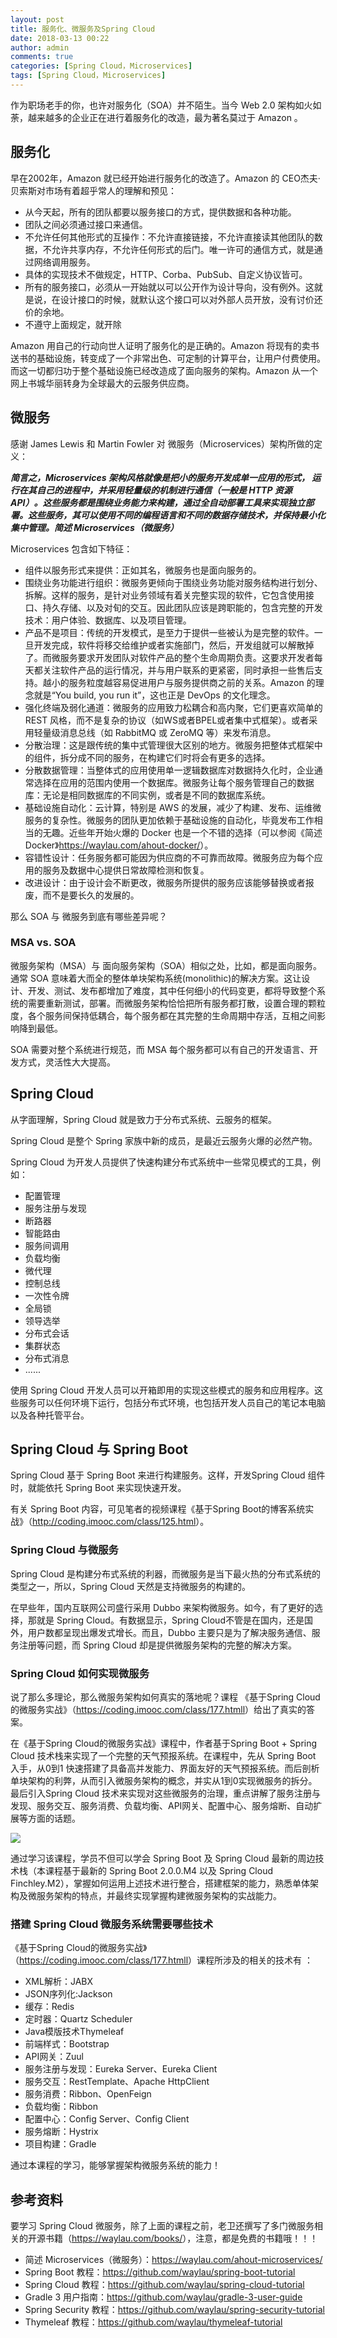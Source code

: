 ```yaml
---
layout: post
title: 服务化、微服务及Spring Cloud
date: 2018-03-13 00:22
author: admin
comments: true
categories: [Spring Cloud，Microservices]
tags: [Spring Cloud，Microservices]
---
```


作为职场老手的你，也许对服务化（SOA）并不陌生。当今 Web 2.0 架构如火如荼，越来越多的企业正在进行着服务化的改造，最为著名莫过于 Amazon 。

<!-- more -->
 

## 服务化

早在2002年，Amazon 就已经开始进行服务化的改造了。Amazon 的 CEO杰夫·贝索斯对市场有着超乎常人的理解和预见：


* 从今天起，所有的团队都要以服务接口的方式，提供数据和各种功能。
* 团队之间必须通过接口来通信。
* 不允许任何其他形式的互操作：不允许直接链接，不允许直接读其他团队的数据，不允许共享内存，不允许任何形式的后门。唯一许可的通信方式，就是通过网络调用服务。
* 具体的实现技术不做规定，HTTP、Corba、PubSub、自定义协议皆可。
* 所有的服务接口，必须从一开始就以可以公开作为设计导向，没有例外。这就是说，在设计接口的时候，就默认这个接口可以对外部人员开放，没有讨价还价的余地。
* 不遵守上面规定，就开除

Amazon  用自己的行动向世人证明了服务化的是正确的。Amazon  将现有的卖书送书的基础设施，转变成了一个非常出色、可定制的计算平台，让用户付费使用。而这一切都归功于整个基础设施已经改造成了面向服务的架构。Amazon  从一个网上书城华丽转身为全球最大的云服务供应商。

## 微服务

感谢 James Lewis 和 Martin Fowler 对 微服务（Microservices）架构所做的定义：

***简言之，Microservices 架构风格就像是把小的服务开发成单一应用的形式， 运行在其自己的进程中，并采用轻量级的机制进行通信（一般是 HTTP 资源 API）。这些服务都是围绕业务能力来构建，通过全自动部署工具来实现独立部署。这些服务，其可以使用不同的编程语言和不同的数据存储技术，并保持最小化集中管理。简述 Microservices（微服务）***

Microservices 包含如下特征：

* 组件以服务形式来提供：正如其名，微服务也是面向服务的。
* 围绕业务功能进行组织：微服务更倾向于围绕业务功能对服务结构进行划分、拆解。这样的服务，是针对业务领域有着关完整实现的软件，它包含使用接口、持久存储、以及对旬的交互。因此团队应该是跨职能的，包含完整的开发技术：用户体验、数据库、以及项目管理。
* 产品不是项目：传统的开发模式，是至力于提供一些被认为是完整的软件。一旦开发完成，软件将移交给维护或者实施部门，然后，开发组就可以解散掉了。而微服务要求开发团队对软件产品的整个生命周期负责。这要求开发者每天都关注软件产品的运行情况，并与用户联系的更紧密，同时承担一些售后支持。越小的服务粒度越容易促进用户与服务提供商之前的关系。Amazon 的理念就是“You build, you run it”，这也正是 DevOps 的文化理念。
* 强化终端及弱化通道：微服务的应用致力松耦合和高内聚，它们更喜欢简单的REST 风格，而不是复杂的协议（如WS或者BPEL或者集中式框架）。或者采用轻量级消息总线（如 RabbitMQ 或 ZeroMQ 等）来发布消息。
* 分散治理：这是跟传统的集中式管理很大区别的地方。微服务把整体式框架中的组件，拆分成不同的服务，在构建它们时将会有更多的选择。
* 分散数据管理：当整体式的应用使用单一逻辑数据库对数据持久化时，企业通常选择在应用的范围内使用一个数据库。微服务让每个服务管理自己的数据库：无论是相同数据库的不同实例，或者是不同的数据库系统。
* 基础设施自动化：云计算，特别是 AWS 的发展，减少了构建、发布、运维微服务的复杂性。微服务的团队更加依赖于基础设施的自动化，毕竟发布工作相当的无趣。近些年开始火爆的 Docker 也是一个不错的选择（可以参阅《简述 Docker》<https://waylau.com/ahout-docker/>）。
* 容错性设计：任务服务都可能因为供应商的不可靠而故障。微服务应为每个应用的服务及数据中心提供日常故障检测和恢复。
* 改进设计：由于设计会不断更改，微服务所提供的服务应该能够替换或者报废，而不是要长久的发展的。



那么 SOA 与 微服务到底有哪些差异呢？

### MSA vs. SOA

微服务架构（MSA）与 面向服务架构（SOA）相似之处，比如，都是面向服务。通常 SOA 意味着大而全的整体单块架构系统(monolithic)的解决方案。这让设计、开发、测试、发布都增加了难度，其中任何细小的代码变更，都将导致整个系统的需要重新测试，部署。而微服务架构恰恰把所有服务都打散，设置合理的颗粒度，各个服务间保持低耦合，每个服务都在其完整的生命周期中存活，互相之间影响降到最低。

SOA 需要对整个系统进行规范，而 MSA 每个服务都可以有自己的开发语言、开发方式，灵活性大大提高。

## Spring Cloud 

从字面理解，Spring Cloud 就是致力于分布式系统、云服务的框架。

Spring Cloud 是整个 Spring 家族中新的成员，是最近云服务火爆的必然产物。

Spring Cloud 为开发人员提供了快速构建分布式系统中一些常见模式的工具，例如：

* 配置管理
* 服务注册与发现
* 断路器
* 智能路由
* 服务间调用
* 负载均衡
* 微代理
* 控制总线
* 一次性令牌
* 全局锁
* 领导选举
* 分布式会话
* 集群状态
* 分布式消息
* ......

使用 Spring Cloud 开发人员可以开箱即用的实现这些模式的服务和应用程序。这些服务可以任何环境下运行，包括分布式环境，也包括开发人员自己的笔记本电脑以及各种托管平台。

## Spring Cloud 与 Spring Boot

Spring Cloud 基于 Spring Boot 来进行构建服务。这样，开发Spring Cloud 组件时，就能依托 Spring Boot 来实现快速开发。

有关 Spring Boot 内容，可见笔者的视频课程《基于Spring Boot的博客系统实战》（<http://coding.imooc.com/class/125.html>）。

### Spring Cloud 与微服务

Spring Cloud 是构建分布式系统的利器，而微服务是当下最火热的分布式系统的类型之一，所以，Spring Cloud 天然是支持微服务的构建的。

在早些年，国内互联网公司盛行采用 Dubbo 来架构微服务。如今，有了更好的选择，那就是 Spring Cloud。有数据显示，Spring Cloud不管是在国内，还是国外，用户数都呈现出爆发式增长。而且，Dubbo 主要只是为了解决服务通信、服务注册等问题，而 Spring Cloud 却是提供微服务架构的完整的解决方案。


### Spring Cloud 如何实现微服务

说了那么多理论，那么微服务架构如何真实的落地呢？课程
《基于Spring Cloud的微服务实战》（<https://coding.imooc.com/class/177.htmll>）给出了真实的答案。

在《基于Spring Cloud的微服务实战》课程中，作者基于Spring Boot + Spring Cloud 技术栈来实现了一个完整的天气预报系统。在课程中，先从 Spring Boot 入手，从0到1 快速搭建了具备高并发能力、界面友好的天气预报系统。而后剖析单块架构的利弊，从而引入微服务架构的概念，并实从1到0实现微服务的拆分。最后引入Spring Cloud 技术来实现对这些微服务的治理，重点讲解了服务注册与发现、服务交互、服务消费、负载均衡、API网关、配置中心、服务熔断、自动扩展等方面的话题。

![](https://waylau.com/images/post/20180122-spring-cloud-001.png)

通过学习该课程，学员不但可以学会 Spring Boot 及 Spring Cloud 最新的周边技术栈（本课程基于最新的 Spring Boot 2.0.0.M4 以及 Spring Cloud Finchley.M2），掌握如何运用上述技术进行整合，搭建框架的能力，熟悉单体架构及微服务架构的特点，并最终实现掌握构建微服务架构的实战能力。

### 搭建 Spring Cloud 微服务系统需要哪些技术

《基于Spring Cloud的微服务实战》（<https://coding.imooc.com/class/177.htmll>）课程所涉及的相关的技术有 ：

* XML解析：JABX
* JSON序列化:Jackson
* 缓存：Redis
* 定时器：Quartz Scheduler 
* Java模版技术Thymeleaf 
* 前端样式：Bootstrap
* API网关：Zuul
* 服务注册与发现：Eureka Server、Eureka Client
* 服务交互：RestTemplate、Apache HttpClient
* 服务消费：Ribbon、OpenFeign
* 负载均衡：Ribbon
* 配置中心：Config Server、Config Client
* 服务熔断：Hystrix
* 项目构建：Gradle

通过本课程的学习，能够掌握架构微服务系统的能力！

## 参考资料

要学习 Spring Cloud 微服务，除了上面的课程之前，老卫还撰写了多门微服务相关的开源书籍（<https://waylau.com/books/>），注意，都是免费的书籍哦！！！

* 简述 Microservices（微服务）：<https://waylau.com/ahout-microservices/>
* Spring Boot 教程：<https://github.com/waylau/spring-boot-tutorial>
* Spring Cloud 教程：<https://github.com/waylau/spring-cloud-tutorial>
* Gradle 3 用户指南：<https://github.com/waylau/gradle-3-user-guide>
* Spring Security 教程：<https://github.com/waylau/spring-security-tutorial>
* Thymeleaf 教程：<https://github.com/waylau/thymeleaf-tutorial>